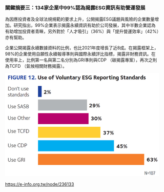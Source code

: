 ### 關鍵摘要三：134家企業中99%認為揭露ESG資訊有助營運發展

為因應投資者及全球法規規範的要求上升，公開揭露ESG議題與風險的企業數量增加。研究指出，99%企業表示揭露永續資訊有助於公司發展，其中半數企業認為有助增加投資者青睞，另外對於「人才吸引」（36%）與「提升營運效率」（42%）亦有幫助。

企業公開揭露永續數據資料的比例，也比2021年度增長了近8成。在揭露框架上，98%的企業使用自願性永續報導準則與國際永續評比指標，揭露非財務資訊。在使用率上，比例第一名與第二名分別為GRI準則與CDP （碳揭露專案），再次之則為TCFD （氣候相關財務揭露）。



![](../005-Files/Pasted%20image%2020230221142736.png)


https://e-info.org.tw/node/236133